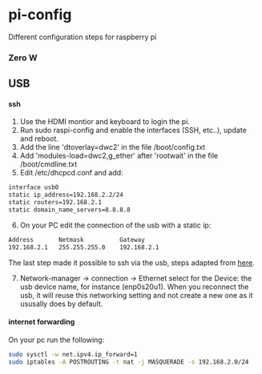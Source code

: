 # pi-config
Different configuration steps for raspberry pi

### Zero W

## USB

#### ssh
1. Use the HDMI montior and keyboard to login the pi.
2. Run sudo raspi-config and enable the interfaces (SSH, etc..), update and reboot.
3. Add the line 'dtoverlay=dwc2' in the file /boot/config.txt
4. Add 'modules-load=dwc2,g_ether' after 'rootwait' in the file /boot/cmdline.txt
5. Edit /etc/dhcpcd.conf and add:
```bash
interface usb0
static ip_address=192.168.2.2/24
static routers=192.168.2.1
static domain_name_servers=8.8.8.8
```
6. On your PC edit the connection of the usb with a static ip:
```bash
Address       Netmask          Gateway
192.168.2.1   255.255.255.0    192.168.2.1   
```
The last step made it possible to ssh via the usb, steps adapted from [here](https://learn.adafruit.com/turning-your-raspberry-pi-zero-into-a-usb-gadget/ethernet-gadget).

7. Network-manager -> connection -> Ethernet select for the Device: the usb device name, for 
instance (enp0s20u1). When you reconnect the usb, it will reuse this networking setting and not 
create a new one as it ususally does by default.

#### internet forwarding
On your pc run the following:
```bash
sudo sysctl -w net.ipv4.ip_forward=1
sudo iptables -A POSTROUTING -t nat -j MASQUERADE -s 192.168.2.0/24
```
